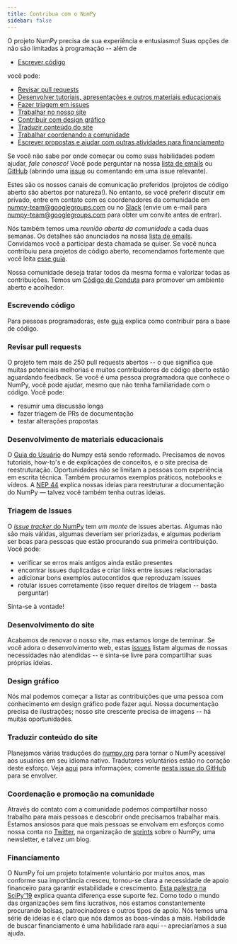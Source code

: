 ```yaml
---
title: Contribua com o NumPy
sidebar: false
---
```


O projeto NumPy precisa de sua experiência e entusiasmo! Suas opções de não são limitadas à programação -- além de

- [Escrever código](#writing-code)

você pode:

- [Revisar pull requests](#reviewing-pull-requests)
- [Desenvolver tutoriais, apresentações e outros materiais educacionais](#developing-educational-materials)
- [Fazer triagem em issues](#issue-triaging)
- [Trabalhar no nosso site](#website-development)
- [Contribuir com design gráfico](#graphic-design)
- [Traduzir conteúdo do site](#translating-website-content)
- [Trabalhar coordenando a comunidade](#community-coordination-and-outreach)
- [Escrever propostas e ajudar com outras atividades para financiamento](#fundraising)

Se você não sabe por onde começar ou como suas habilidades podem ajudar, _fale conosco!_ Você pode perguntar na nossa [lista de emails](https://mail.python.org/mailman/listinfo/numpy-discussion) ou [GitHub](http://github.com/numpy/numpy) (abrindo uma [issue](https://github.com/numpy/numpy/issues) ou comentando em uma issue relevante).

Estes são os nossos canais de comunicação preferidos (projetos de código aberto são abertos por natureza!). No entanto, se você preferir discutir em privado, entre em contato com os coordenadores da comunidade em <numpy-team@googlegroups.com> ou no [Slack](https://numpy-team.slack.com) (envie um e-mail para <numpy-team@googlegroups.com> para obter um convite antes de entrar).

Nós também temos uma _reunião aberta da comunidade_ a cada duas semanas. Os detalhes são anunciados na nossa [lista de emails](https://mail.python.org/mailman/listinfo/numpy-discussion). Convidamos você a participar desta chamada se quiser. Se você nunca contribuiu para projetos de código aberto, recomendamos fortemente que você leita [esse guia](https://opensource.guide/how-to-contribute/).

Nossa comunidade deseja tratar todos da mesma forma e valorizar todas as contribuições. Temos um [Código de Conduta](/code-of-conduct) para promover um ambiente aberto e acolhedor.

### Escrevendo código

Para pessoas programadoras, este [guia](https://numpy.org/devdocs/dev/index.html#development-process-summary) explica como contribuir para a base de código.

### Revisar pull requests
O projeto tem mais de 250 pull requests abertos -- o que significa que muitas potenciais melhorias e muitos contribuidores de código aberto estão aguardando feedback. Se você é uma pessoa programadora que conhece o NumPy, você pode ajudar, mesmo que não tenha familiaridade com o código. Você pode:
* resumir uma discussão longa
* fazer triagem de PRs de documentação
* testar alterações propostas


### Desenvolvimento de materiais educacionais

O [Guia do Usuário](https://numpy.org/devdocs) do Numpy está sendo reformado. Precisamos de novos tutoriais, how-to's e de explicações de conceitos, e o site precisa de reestruturação. Oportunidades não se limitam a pessoas com experiência em escrita técnica. Também procuramos exemplos práticos, notebooks e vídeos. A [NEP 44](https://numpy.org/neps/nep-0044-restructuring-numpy-docs.html) explica nossas ideias para reestruturar a documentação do NumPy — talvez você também tenha outras ideias.


### Triagem de Issues

O [*issue tracker* do NumPy](https://github.com/numpy/numpy/issues) tem _um monte_ de issues abertas. Algumas não são mais válidas, algumas deveriam ser priorizadas, e algumas poderiam ser boas para pessoas que estão procurando sua primeira contribuição.  Você pode:

* verificar se erros mais antigos ainda estão presentes
* encontrar issues duplicadas e criar links entre issues relacionadas
* adicionar bons exemplos autocontidos que reproduzam issues
* rotular issues corretamente (isso requer direitos de triagem -- basta perguntar)

Sinta-se à vontade!


### Desenvolvimento do site

Acabamos de renovar o nosso site, mas estamos longe de terminar. Se você adora o desenvolvimento web, estas [issues](https://github.com/numpy/numpy.org/issues?q=is%3Aissue+is%3Aopen+label%3Adesign) listam algumas de nossas necessidades não atendidas -- e sinta-se livre para compartilhar suas próprias ideias.


### Design gráfico

Nós mal podemos começar a listar as contribuições que uma pessoa com conhecimento em design gráfico pode fazer aqui. Nossa documentação precisa de ilustrações; nosso site crescente precisa de imagens -- há muitas oportunidades.


### Traduzir conteúdo do site

Planejamos várias traduções do [numpy.org](https://numpy.org) para tornar o NumPy acessível aos usuários em seu idioma nativo. Tradutores voluntários estão no coração deste esforço.  Veja [aqui](https://numpy.org/neps/nep-0028-website-redesign.html#translation-multilingual-i18n) para informações; comente [nesta issue do GitHub](https://github.com/numpy/numpy.org/issues/55) para se envolver.


### Coordenação e promoção na comunidade

Através do contato com a comunidade podemos compartilhar nosso trabalho para mais pessoas e descobrir onde precisamos trabalhar mais. Estamos ansiosos para que mais pessoas se envolvam em esforços como nossa conta no [Twitter](https://twitter.com/numpy_team), na organização de [sprints](https://scisprints.github.io/) sobre o NumPy, uma newsletter, e talvez um blog.

### Financiamento

O NumPy foi um projeto totalmente voluntário por muitos anos, mas conforme sua importância cresceu, tornou-se clara a necessidade de apoio financeiro para garantir estabilidade e crescimento. [Esta palestra na SciPy'19](https://www.youtube.com/watch?v=dBTJD_FDVjU) explica quanta diferença esse suporte fez. Como todo o mundo das organizações sem fins lucrativos, nós estamos constantemente procurando bolsas, patrocinadores e outros tipos de apoio. Nós temos uma série de ideias e é claro que nós damos as boas-vindas a mais. Habilidade de buscar financiamento é uma habilidade rara aqui -- apreciaríamos a sua ajuda.

